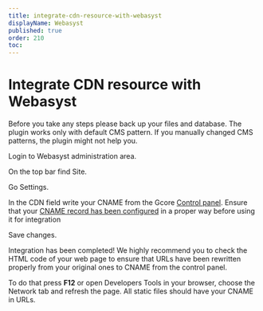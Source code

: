 ```yaml
---
title: integrate-cdn-resource-with-webasyst
displayName: Webasyst
published: true
order: 210
toc:
---
```

# Integrate CDN resource with Webasyst

Before you take any steps please back up your files and database. The plugin works only with default CMS pattern. If you manually changed CMS patterns, the plugin might not help you.

Login to Webasyst administration area.

On the top bar find Site.

Go Settings.

In the CDN field write your CNAME from the Gcore <a href="https://accounts.gcore.com/reports/dashboard" target="_blank">Control panel</a>. Ensure that your <a href="https://gcore.com/docs/cdn/cdn-resource-options/general/create-and-set-a-custom-domain-for-the-content-delivery-via-cdn" target="_blank">CNAME record has been configured</a> in a proper way before using it for integration

Save changes.

Integration has been completed! We highly recommend you to check the HTML code of your web page to ensure that URLs have been rewritten properly from your original ones to CNAME from the control panel.

To do that press **F12** or open Developers Tools in your browser, choose the Network tab and refresh the page. All static files should have your CNAME in URLs.